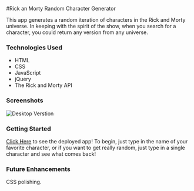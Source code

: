 #Rick an Morty Random Character Generator

This app generates a random iteration of characters in the Rick and Morty universe. In keeping with the spirit of the show, when you search for a character, you could return any version from any universe.

### Technologies Used

- HTML
- CSS
- JavaScript
- jQuery
- The Rick and Morty API

### Screenshots

![Desktop Verstion](https://imgur.com/a/eeb1cLd)

### Getting Started

[Click Here](https://relaxed-noether-400bbe.netlify.app/) to see the deployed app!
To begin, just type in the name of your favorite character, or if you want to get really random, just type in a single character and see what comes back! 

### Future Enhancements

CSS polishing.